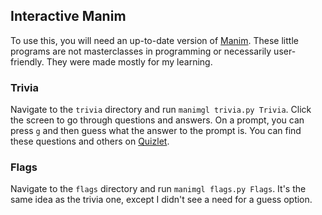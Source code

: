 ## Interactive Manim
To use this, you will need an up-to-date version of [Manim](https://github.com/3b1b/manim). These little programs are not masterclasses in programming or necessarily user-friendly. They were made mostly for my learning.
### Trivia
Navigate to the `trivia` directory and run `manimgl trivia.py Trivia`. Click the screen to go through questions and answers. On a prompt, you can press `g` and then guess what the answer to the prompt is. You can find these questions and others on [Quizlet](https://quizlet.com/jack_deserrano/folders/doctrina/sets).
### Flags
Navigate to the `flags` directory and run `manimgl flags.py Flags`. It's the same idea as the trivia one, except I didn't see a need for a guess option.
